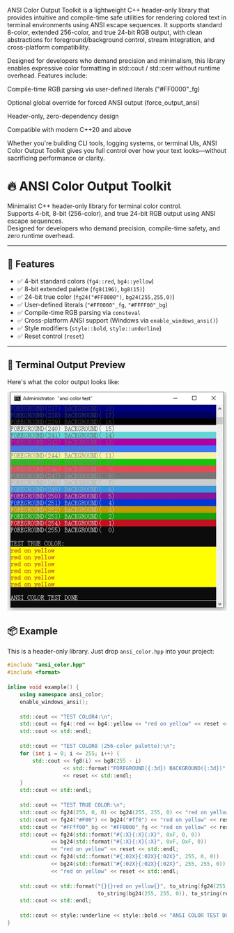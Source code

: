 ANSI Color Output Toolkit is a lightweight C++ header-only library that provides intuitive and compile-time safe utilities for rendering colored text in terminal environments using ANSI escape sequences. It supports standard 8-color, extended 256-color, and true 24-bit RGB output, with clean abstractions for foreground/background control, stream integration, and cross-platform compatibility.

Designed for developers who demand precision and minimalism, this library enables expressive color formatting in std::cout / std::cerr without runtime overhead. Features include:

Compile-time RGB parsing via user-defined literals ("#FF0000"_fg)

Optional global override for forced ANSI output (force_output_ansi)

Header-only, zero-dependency design

Compatible with modern C++20 and above

Whether you're building CLI tools, logging systems, or terminal UIs, ANSI Color Output Toolkit gives you full control over how your text looks—without sacrificing performance or clarity.


# 🔥 ANSI Color Output Toolkit

Minimalist C++ header-only library for terminal color control.  
Supports 4-bit, 8-bit (256-color), and true 24-bit RGB output using ANSI escape sequences.  
Designed for developers who demand precision, compile-time safety, and zero runtime overhead.

---

## 🚀 Features

- ✅ 4-bit standard colors (`fg4::red`, `bg4::yellow`)
- ✅ 8-bit extended palette (`fg8(196)`, `bg8(15)`)
- ✅ 24-bit true color (`fg24("#FF0000")`, `bg24(255,255,0)`)
- ✅ User-defined literals (`"#FF0000"_fg`, `"#FFFF00"_bg`)
- ✅ Compile-time RGB parsing via `consteval`
- ✅ Cross-platform ANSI support (Windows via `enable_windows_ansi()`)
- ✅ Style modifiers (`style::bold`, `style::underline`)
- ✅ Reset control (`reset`)

---

## 🔧 Terminal Output Preview

Here's what the color output looks like:

![ANSI Color Demo](screenshot.png)

## 📦 Example

This is a header-only library. Just drop `ansi_color.hpp` into your project:

```cpp
#include "ansi_color.hpp"
#include <format>

inline void example() {
    using namespace ansi_color;
    enable_windows_ansi();

    std::cout << "TEST COLOR4:\n";
    std::cout << fg4::red << bg4::yellow << "red on yellow" << reset << std::endl; 
    std::cout << std::endl;

    std::cout << "TEST COLOR8 (256-color palette):\n";
    for (int i = 0; i <= 255; i++) {
        std::cout << fg8(i) << bg8(255 - i)
                  << std::format("FOREGROUND({:3d}) BACKGROUND({:3d})", i, 255 - i)
                  << reset << std::endl;
    }
    std::cout << std::endl;

    std::cout << "TEST TRUE COLOR:\n";
    std::cout << fg24(255, 0, 0) << bg24(255, 255, 0) << "red on yellow" << reset << std::endl;
    std::cout << fg24("#F00") << bg24("#ff0") << "red on yellow" << reset << std::endl;
    std::cout << "#FFff00"_bg << "#FF0000"_fg << "red on yellow" << reset << std::endl;
    std::cout << fg24(std::format("#{:X}{:X}{:X}", 0xF, 0, 0))
              << bg24(std::format("#{:X}{:X}{:X}", 0xF, 0xF, 0))
              << "red on yellow" << reset << std::endl;
    std::cout << fg24(std::format("#{:02X}{:02X}{:02X}", 255, 0, 0))
              << bg24(std::format("#{:02X}{:02X}{:02X}", 255, 255, 0))
              << "red on yellow" << reset << std::endl;

    std::cout << std::format("{}{}red on yellow{}", to_string(fg24(255, 0, 0)),
                             to_string(bg24(255, 255, 0)), to_string(reset)) << std::endl;
    std::cout << std::endl;

    std::cout << style::underline << style::bold << "ANSI COLOR TEST DONE" << reset << std::endl;
}
